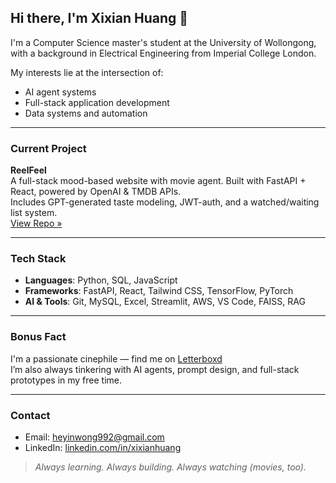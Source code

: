 ## Hi there, I'm Xixian Huang 👋

I'm a Computer Science master's student at the University of Wollongong, with a background in Electrical Engineering from Imperial College London.

My interests lie at the intersection of:
- AI agent systems
- Full-stack application development
- Data systems and automation

---

### Current Project

**ReelFeel**  
A full-stack mood-based website with movie agent. Built with FastAPI + React, powered by OpenAI & TMDB APIs.  
Includes GPT-generated taste modeling, JWT-auth, and a watched/waiting list system.  
[View Repo »](https://github.com/heyinwong/reelfeel)


---

### Tech Stack

- **Languages**: Python, SQL, JavaScript  
- **Frameworks**: FastAPI, React, Tailwind CSS, TensorFlow, PyTorch  
- **AI & Tools**: Git, MySQL, Excel, Streamlit, AWS, VS Code, FAISS, RAG

---

### Bonus Fact

I'm a passionate cinephile — find me on [Letterboxd](https://letterboxd.com/XixianH/)  
I’m also always tinkering with AI agents, prompt design, and full-stack prototypes in my free time.

---

### Contact

- Email: heyinwong992@gmail.com  
- LinkedIn: [linkedin.com/in/xixianhuang](https://www.linkedin.com/in/xixianhuang)

> _Always learning. Always building. Always watching (movies, too)._


